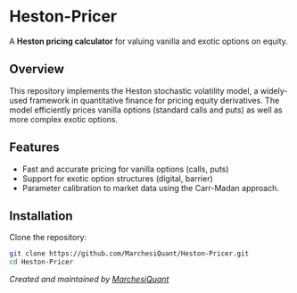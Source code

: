 # Heston-Pricer

A **Heston pricing calculator** for valuing vanilla and exotic options on equity.

## Overview

This repository implements the Heston stochastic volatility model, a widely-used framework in quantitative finance for pricing equity derivatives. The model efficiently prices vanilla options (standard calls and puts) as well as more complex exotic options.

## Features

- Fast and accurate pricing for vanilla options (calls, puts)
- Support for exotic option structures (digital, barrier)
- Parameter calibration to market data using the Carr-Madan approach.

## Installation

Clone the repository:
```bash
git clone https://github.com/MarchesiQuant/Heston-Pricer.git
cd Heston-Pricer
```

*Created and maintained by [MarchesiQuant](https://github.com/MarchesiQuant)*
